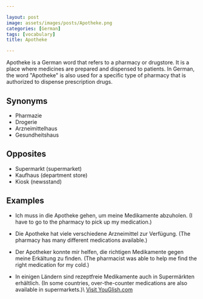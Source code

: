 ```yaml
---

layout: post
image: assets/images/posts/Apotheke.png
categories: [German]
tags: [vocabulary]
title: Apotheke

---
```


Apotheke is a German word that refers to a pharmacy or drugstore. It is a place where medicines are prepared and dispensed to patients. In German, the word "Apotheke" is also used for a specific type of pharmacy that is authorized to dispense prescription drugs.

## Synonyms

- Pharmazie
- Drogerie
- Arzneimittelhaus
- Gesundheitshaus

## Opposites

- Supermarkt (supermarket)
- Kaufhaus (department store)
- Kiosk (newsstand)

## Examples

- Ich muss in die Apotheke gehen, um meine Medikamente abzuholen.
  (I have to go to the pharmacy to pick up my medication.)

- Die Apotheke hat viele verschiedene Arzneimittel zur Verfügung.
  (The pharmacy has many different medications available.)

- Der Apotheker konnte mir helfen, die richtigen Medikamente gegen meine Erkältung zu finden.
  (The pharmacist was able to help me find the right medication for my cold.)

- In einigen Ländern sind rezeptfreie Medikamente auch in Supermärkten erhältlich.
  (In some countries, over-the-counter medications are also available in supermarkets.)\ <a id="yg-widget-0" class="youglish-widget" data-query="Apotheke" data-lang="german" data-components="8412" data-auto-start="0" data-bkg-color="theme_light" data-title="How%20to%20pronounce%20Apotheke%20in%20German"  rel="nofollow" href="https://youglish.com">Visit YouGlish.com</a><script async src="https://youglish.com/public/emb/widget.js" charset="utf-8"></script>